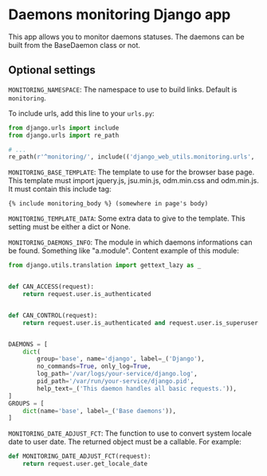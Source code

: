 # Daemons monitoring Django app

This app allows you to monitor daemons statuses.
The daemons can be built from the BaseDaemon class or not.


## Optional settings

`MONITORING_NAMESPACE`:
The namespace to use to build links.
Default is `monitoring`.

To include urls, add this line to your `urls.py`:

``` python
from django.urls import include
from django.urls import re_path

# ...
re_path(r'^monitoring/', include(('django_web_utils.monitoring.urls', 'monitoring'), namespace='monitoring')),
```

`MONITORING_BASE_TEMPLATE`:
The template to use for the browser base page.
This template must import jquery.js, jsu.min.js, odm.min.css and odm.min.js.
It must contain this include tag:

```
{% include monitoring_body %} (somewhere in page's body)
```

`MONITORING_TEMPLATE_DATA`:
Some extra data to give to the template.
This setting must be either a dict or None.

`MONITORING_DAEMONS_INFO`:
The module in which daemons informations can be found.
Something like "a.module".
Content example of this module:

``` python
from django.utils.translation import gettext_lazy as _


def CAN_ACCESS(request):
    return request.user.is_authenticated


def CAN_CONTROL(request):
    return request.user.is_authenticated and request.user.is_superuser


DAEMONS = [
    dict(
        group='base', name='django', label=_('Django'),
        no_commands=True, only_log=True,
        log_path='/var/logs/your-service/django.log',
        pid_path='/var/run/your-service/django.pid',
        help_text=_('This daemon handles all basic requests.')),
]
GROUPS = [
    dict(name='base', label=_('Base daemons')),
]
```


`MONITORING_DATE_ADJUST_FCT`:
The function to use to convert system locale date to user date.
The returned object must be a callable.
For example:

``` python
def MONITORING_DATE_ADJUST_FCT(request):
    return request.user.get_locale_date
```
